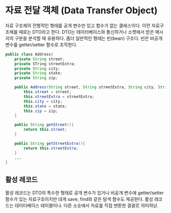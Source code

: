 # 자료 전달 객체 (Data Transfer Object)
자료 구조체의 전형적인 형태를 공개 변수만 있고 함수가 없는 클래스이다. 이런 자료구조체를 때로는 DTO라고 한다. DTO는 테이터베이스와 통신하거나 소켓에서 받은 메시지의 구분을 분석할 때 유용하다.  좀더 일반적인 형태는 빈(bean) 구조다. 빈은 비공개 변수를 getter/setter 함수로 조작한다.

```java
public class Address{
    private String street;
    private STring streetExtra;
    private String city;
    private String state;
    private String zip;

    public Address(String street, String streetExtra, String city, String state, String zip){
        this.street = street;
        this.streetExtra = streetExtra;
        this.city = city;
        this.state = state;
        this.zip = zip;
    }

    public String getStreet(){
        return this.street;
    }

    public String getStreetExtra(){
        return this.streetExtra;
    }
    ...
}

```

## 활성 레코드
활성 레코드는 DTO의 특수한 형태로 공개 변수가 있거나 비공개 변수에 getter/setter 함수가 있는 자료구조이지만 대게 save, find와 같은 탐색 함수도 제공한다. 활성 레코드는 데이터베이스 테이블이나. 다른 소슷에서 자료를 직접 변환한 결괄르 의미하낟. 

